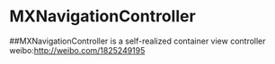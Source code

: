 # MXNavigationController
##MXNavigationController is a self-realized container view controller
weibo:<http://weibo.com/1825249195>

